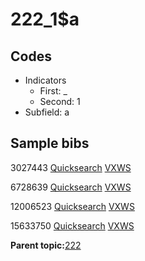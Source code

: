 # 222\_1$a

## Codes

-   Indicators
    -   First: \_
    -   Second: 1
-   Subfield: a

## Sample bibs

3027443 [Quicksearch](https://search.library.yale.edu/catalog/3027443) [VXWS](http://prodorbis.library.yale.edu:7014/vxws/GetHoldingsService?bibId=3027443)

6728639 [Quicksearch](https://search.library.yale.edu/catalog/6728639) [VXWS](http://prodorbis.library.yale.edu:7014/vxws/GetHoldingsService?bibId=6728639)

12006523 [Quicksearch](https://search.library.yale.edu/catalog/12006523) [VXWS](http://prodorbis.library.yale.edu:7014/vxws/GetHoldingsService?bibId=12006523)

15633750 [Quicksearch](https://search.library.yale.edu/catalog/15633750) [VXWS](http://prodorbis.library.yale.edu:7014/vxws/GetHoldingsService?bibId=15633750)

**Parent topic:**[222](../../tags/222/222.md)

